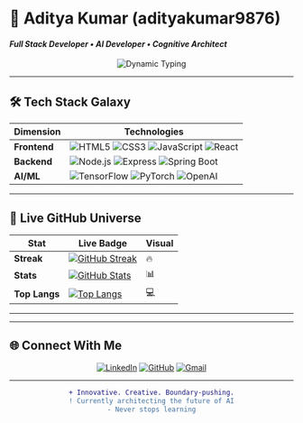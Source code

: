 # 💫 Aditya Kumar (adityakumar9876) 
#### *Full Stack Developer • AI Developer • Cognitive Architect*

<p align="center">
  <img src="https://readme-typing-svg.demolab.com?font=Fira+Code&weight=600&size=26&duration=4000&pause=1000&color=7E3ACE&center=true&vCenter=true&width=600&lines=Transforming+Code+Into+Magic;Building+the+Future+With+AI;Full+Stack+Developer;Generative+AI+Enthusiast" alt="Dynamic Typing" />
</p>

---

## 🛠️ Tech Stack Galaxy

<div align="center">
  
| Dimension        | Technologies                                                                 |
|------------------|-----------------------------------------------------------------------------|
| **Frontend**     | ![HTML5](https://img.shields.io/badge/-HTML5-E34F26?style=plastic&logo=html5&logoColor=white) ![CSS3](https://img.shields.io/badge/-CSS3-1572B6?style=plastic&logo=css3&logoColor=white) ![JavaScript](https://img.shields.io/badge/-JavaScript-F7DF1E?style=plastic&logo=javascript&logoColor=black) ![React](https://img.shields.io/badge/-React-61DAFB?style=plastic&logo=react&logoColor=black) |
| **Backend**      | ![Node.js](https://img.shields.io/badge/-Node.js-339933?style=plastic&logo=node.js&logoColor=white) ![Express](https://img.shields.io/badge/-Express-000000?style=plastic&logo=express&logoColor=white) ![Spring Boot](https://img.shields.io/badge/-Spring_Boot-6DB33F?style=plastic&logo=spring&logoColor=white) |
| **AI/ML**        | ![TensorFlow](https://img.shields.io/badge/-TensorFlow-FF6F00?style=plastic&logo=tensorflow&logoColor=white) ![PyTorch](https://img.shields.io/badge/-PyTorch-EE4C2C?style=plastic&logo=pytorch&logoColor=white) ![OpenAI](https://img.shields.io/badge/-OpenAI-412991?style=plastic&logo=openai&logoColor=white) |

</div>

---

## 🌌 Live GitHub Universe



<div align="center">
  
| Stat | Live Badge | Visual |
|------|------------|--------|
| **Streak** | [![GitHub Streak](https://streak-stats.demolab.com?user=adityakumar9876&theme=radical&date_format=M%20j%5B%2C%20Y%5D)](https://git.io/streak-stats) | 🔥 |
| **Stats** | [![GitHub Stats](https://github-readme-stats.vercel.app/api?username=adityakumar9876&show_icons=true&theme=radical&include_all_commits=true)](https://github.com/anuraghazra/github-readme-stats) | 📊 |
| **Top Langs** | [![Top Langs](https://github-readme-stats.vercel.app/api/top-langs/?username=adityakumar9876&layout=compact&theme=radical)](https://github.com/anuraghazra/github-readme-stats) | 💻 |

</div>

---


---

## 🌐 Connect With Me

<div align="center">

[![LinkedIn](https://img.shields.io/badge/-LinkedIn-0077B5?style=for-the-badge&logo=linkedin&logoColor=white&link=https://www.linkedin.com/in/adityamanav001)](https://www.linkedin.com/in/adityamanav001)
[![GitHub](https://img.shields.io/badge/-GitHub-181717?style=for-the-badge&logo=github&logoColor=white)](https://github.com/adityakumar9876)
[![Gmail](https://img.shields.io/badge/-Gmail-D14836?style=for-the-badge&logo=gmail&logoColor=white)](mailto:adityakumarmanav909@gmail.com)

</div>

---

<div align="center">
  
```diff
+ Innovative. Creative. Boundary-pushing.
! Currently architecting the future of AI
- Never stops learning
